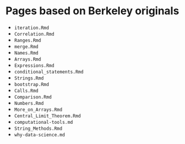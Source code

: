 # Pages based on Berkeley originals

* `iteration.Rmd`
* `Correlation.Rmd`
* `Ranges.Rmd`
* `merge.Rmd`
* `Names.Rmd`
* `Arrays.Rmd`
* `Expressions.Rmd`
* `conditional_statements.Rmd`
* `Strings.Rmd`
* `bootstrap.Rmd`
* `Calls.Rmd`
* `Comparison.Rmd`
* `Numbers.Rmd`
* `More_on_Arrays.Rmd`
* `Central_Limit_Theorem.Rmd`
* `computational-tools.md`
* `String_Methods.Rmd`
* `why-data-science.md`
